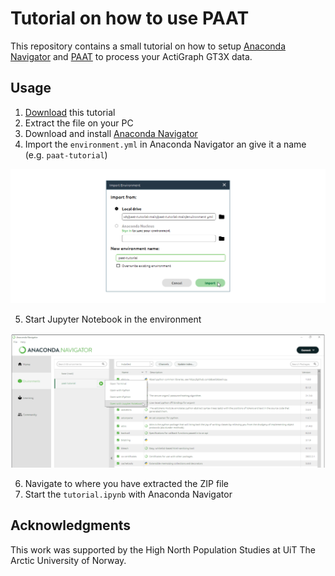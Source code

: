 # Tutorial on how to use PAAT

This repository contains a small tutorial on how to setup [Anaconda Navigator](https://anaconda.org/anaconda/anaconda-navigator) and [PAAT](https://github.com/Trybnetic/paat) to process your ActiGraph GT3X data.

## Usage

1. [Download](https://github.com/Trybnetic/paat-tutorial/archive/refs/heads/main.zip) this tutorial
2. Extract the file on your PC
3. Download and install [Anaconda Navigator](https://anaconda.org/anaconda/anaconda-navigator)
4. Import the `environment.yml` in Anaconda Navigator an give it a name (e.g. `paat-tutorial`)

![Import the environment.yml](.github/import.png)

5. Start Jupyter Notebook in the environment

![Start Jupyter Notebook](.github/start_notebook.png)

6. Navigate to where you have extracted the ZIP file
7. Start the `tutorial.ipynb` with Anaconda Navigator

## Acknowledgments

This work was supported by the High North Population Studies at UiT The Arctic
University of Norway.

